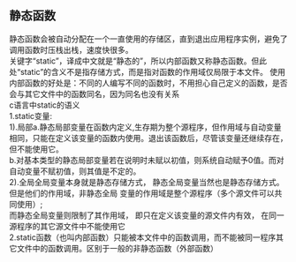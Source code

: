 ## 静态函数
  静态函数会被自动分配在一个一直使用的存储区，直到退出应用程序实例，避免了调用函数时压栈出栈，速度快很多。  
  关键字“static”，译成中文就是“静态的”，所以内部函数又称静态函数。但此处“static”的含义不是指存储方式，而是指对函数的作用域仅局限于本文件。 使用内部函数的好处是：不同的人编写不同的函数时，不用担心自己定义的函数，是否会与其它文件中的函数同名，因为同名也没有关系  
  c语言中static的语义  
  1.static变量:  
    1).局部a.静态局部变量在函数内定义,生存期为整个源程序，但作用域与自动变量相同，只能在定义该变量的函数内使用。退出该函数后，尽管该变量还继续存在，但不能使用它。  
			b.对基本类型的静态局部变量若在说明时未赋以初值，则系统自动赋予0值。而对自动变量不赋初值，则其值是不定的。  
		2).全局全局变量本身就是静态存储方式， 静态全局变量当然也是静态存储方式。但是他们的作用域，非静态全局 变量的作用域是整个源程序（多个源文件可以共同使用）;  
		 而静态全局变量则限制了其作用域， 即只在定义该变量的源文件内有效， 在同一源程序的其它源文件中不能使用它  
	2.static函数（也叫内部函数）只能被本文件中的函数调用，而不能被同一程序其它文件中的函数调用。区别于一般的非静态函数（外部函数） 
